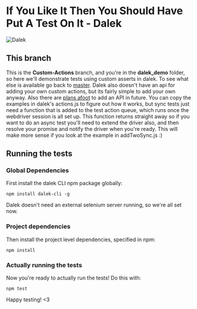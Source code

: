 # If You Like It Then You Should Have Put A Test On It - Dalek

![Dalek](https://avatars2.githubusercontent.com/u/3217446?s=160)

## This branch
This is the **Custom-Actions** branch, and you're in the **dalek_demo** folder, so here we'll demonstrate tests using custom asserts in dalek. To see what else is available go back to [master](https://github.com/vikki/if-you-like-it-then-you-should-have-put-a-test-on-it/tree/master).
Dalek also doesn't have an api for adding your own custom actions, but its fairly simple to add your own anyway. Also there are [plans afoot]( https://github.com/rodneyrehm/dalek-api) to add an API in future.
You can copy the examples in dalek's actions.js to figure out how it works, but sync tests just need a function that is added to the test action queue, which runs once the webdriver session is all set up.
This function returns straight away so if you want to do an async test you'll need to extend the driver also, and then resolve your promise and notify the driver when you're ready. This will make more sense if you look at the example in addTwoSync.js :)

## Running the tests
### Global Dependencies
First install the dalek CLI npm package globally:

 	npm install dalek-cli -g


Dalek doesn't need an external selenium server running, so we're all set now.

### Project dependencies
Then install the project level dependencies, specified in npm:

	npm install

### Actually running the tests
Now you're ready to actually run the tests! Do this with:
	
	npm test

Happy testing! <3